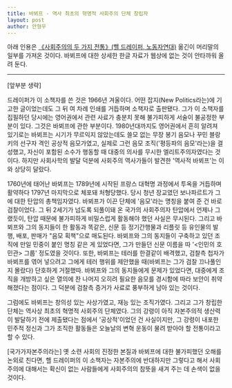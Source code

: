 ```yaml
---
title: 바뵈프 - 역사 최초의 혁명적 사회주의 단체 창립자 
layout: post
author: 안형우
---
```


아래 인용은 [《사회주의의 두 가지 전통》(핼 드레이퍼, 노동자연대)][책주소] 옮긴이 머리말의 일부를 가져온 것이다. 바뵈프에 대한 상세한 한글 자료가 웹상에 없는 것이 안타까워 올려 둔다.

[책주소]: https://workerssolidarity.org/?book=사회주의의-두-가지-전통

---

[앞부분 생략]

드레이퍼가 이 소책자를 쓴 것은 1966년 겨울이다. 어떤 잡지(New Politics라는)에 기고한 글이었는데도 그 뒤 여 차례 인쇄를 거듭하며 소책자로 출판됐다. 그가 이 소책자를 집필하던 당시에는 영어권에서 관련 사료가 충분치 못해 불가피하게 서술이 불공정한 부분이 있다. 그것은 바뵈프에 관한 부분이다. 1980년대까지도 영어권에서 흔히 알려져 있기로는 바뵈프는 시기가 무르익지 않았는데도 쓸모 없는 무장 봉기 음모나 꾸민 블랑키의 선구자 격인 공상적 음모가였고, 실제로 그런 음모 조직('평등파의 음모'라는)을 결성했고, 자신이 포함된 소수가 행동할 때 대중의 의사를 무시한 엘리트주의자였다는 것이다. 하지만 사회사학의 발달 덕분에 사회주의 역사가들이 발견한 '역사적 바뵈프'는 이와 상당히 달랐다.

1760년에 태어난 바뵈프는 1789년에 시작된 프랑스 대혁명 과정에서 투옥을 거듭하며 활약하다 1797년 마지막으로 체포돼 처형당했다. 당시 청년 장교였던 보나파르트가 그에 대한 탄압의 총책임자였다. 바뵈프가 이끈 단체에 '음모'라는 명칭을 붙여 준 건 바로 검찰이었다. 그 뒤 2세기가 넘도록 되풀이돼 온 국가의 사회주의자 탄압에서 언제나 그랬듯이, 탄압 때문에 불가피하게 비밀스럽게 활동해야 했던 사실은 무시된다. 그리고 바뵈프와 그의 동지들이 한 활동과 똑같은, 신문 등 정기간행물과 리플릿 등 유인물의 발행, 배포, 판매가 "음모 획책"으로 매도된다. 바뵈프와 그의 동지들이 구축하고 있던 조직에 만일 민중이 붙인 명칭 같은 게 있었다면, 그가 만들던 신문 이름을 따 '&lt;인민의 호민관> 그룹' 정도였을 것이다. 또한, 바뵈프는 테러를 한결같이 배격했고, 검찰측 첩자가 바뵈프를 엮어 넣으려고 그에게 테러 행위를 제안했을 때(바뵈프는 그가 검찰 끄나풀인지 몰랐다) 단호하게 거절했따. 바뵈프와 그의 동지들에게 문제가 있었다면, 대중에게 조직을 개방하고 싶은 열의에 찬 나머지 오히려 필요한 음모를 경시함에 따라 보안이 취약해졌다는 점이다. 그 덕분에 검찰측 증거가 사료로 풍부하게 남아 있는 것이다. 

그럼에도 바뵈프는 창의성 있는 사상가였고, 재능 있는 조직가였다. 그리고 그가 창립한 단체는 역사상 최초의 혁명적 사회주의 단체였다. 그의 강령이 아직 자본주의적 생산력이 발달하기 전에 제출됐다는 점에서 '공상적'이었던 건 사실이지만, 그 강령이 내포한 민주적 정신과 그가 조직한 활동들은 오늘날의 변혁 운동이 물려 받아야 할 전통이라고 할 수 있다.

[국가가자본주의라는] 옛 소련 사회의 진정한 본질과 바뵈프에 대한 불가피했던 오해를 논외로 친다면, 핼 드레이퍼의 이 소책자는 자본주의에 반대하지만 그렇다고 해서 사회주의에 대해서는 확신이 없는 사람들에게 사회주의의 참뜻을 새겨 주는 데 손색이 없을 것이다. 